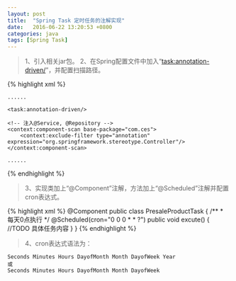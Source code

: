 ```yaml
---
layout: post
title:  "Spring Task 定时任务的注解实现"
date:   2016-06-22 13:20:53 +0800
categories: java
tags: [Spring Task]
---
```

> 1、引入相关jar包。
> 2、在Spring配置文件中加入“<task:annotation-driven/>”，并配置扫描路径。

{% highlight xml %}
<?xml version="1.0" encoding="UTF-8"?>
<beans xmlns="http://www.springframework.org/schema/beans"
       xmlns:xsi="http://www.w3.org/2001/XMLSchema-instance"
       xmlns:context="http://www.springframework.org/schema/context"
       xmlns:task="http://www.springframework.org/schema/task"
       xsi:schemaLocation="http://www.springframework.org/schema/beans
            http://www.springframework.org/schema/beans/spring-beans.xsd
            http://www.springframework.org/schema/context
            http://www.springframework.org/schema/context/spring-context.xsd http://www.springframework.org/schema/task http://www.springframework.org/schema/task/spring-task.xsd">

    ......

    <task:annotation-driven/>

    <!-- 注入@Service, @Repository -->
    <context:component-scan base-package="com.ces">
        <context:exclude-filter type="annotation" expression="org.springframework.stereotype.Controller"/>
    </context:component-scan>

    ......

</beans>
{% endhighlight %}

> 3、实现类加上“@Component”注解，方法加上“@Scheduled”注解并配置cron表达式。

{% highlight xml %}
@Component
public class PresaleProductTask {
    /**
     * 每天0点执行
     */
    @Scheduled(cron="0 0 0 * * ?")
    public void excute() {
      //TODO 具体任务内容
    }
}
{% endhighlight %}

> 4、cron表达式语法为：

```
Seconds Minutes Hours DayofMonth Month DayofWeek Year
或
Seconds Minutes Hours DayofMonth Month DayofWeek
```
